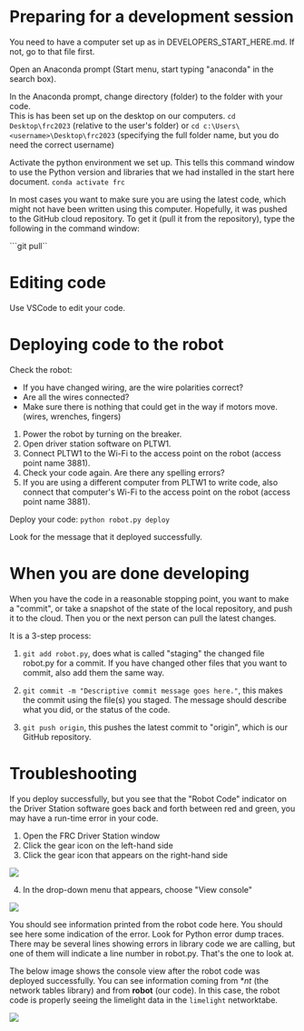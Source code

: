 # Preparing for a development session

You need to have a computer set up as in DEVELOPERS_START_HERE.md.  If not, go to that file first.

Open an Anaconda prompt (Start menu, start typing "anaconda" in the search box).

In the Anaconda prompt, change directory (folder) to the folder with your code.  
This is has been set up on the desktop on our computers. 
```cd Desktop\frc2023``` (relative to the user's folder)
or
```cd c:\Users\<username>\Desktop\frc2023``` (specifying the full folder name, but you do need the correct username)


Activate the python environment we set up.  This tells this command window to use the Python version
and libraries that we had installed in the start here document.
```conda activate frc```

In most cases you want to make sure you are using the latest code, which might not have been written using this 
computer.  Hopefully, it was pushed to the GitHub cloud repository.  To get it (pull it from the repository), 
type the following in the command window:

```git pull``

# Editing code
Use VSCode to edit your code.


# Deploying code to the robot

Check the robot:
* If you have changed wiring, are the wire polarities correct?
* Are all the wires connected?
* Make sure there is nothing that could get in the way if motors move.  (wires, wrenches, fingers)

1. Power the robot by turning on the breaker.
2. Open driver station software on PLTW1.
3. Connect PLTW1 to the Wi-Fi to the access point on the robot (access point name 3881).
4. Check your code again.  Are there any spelling errors?
5. If you are using a different computer from PLTW1 to write code, also connect that computer's Wi-Fi to the access point on the robot (access point name 3881).

Deploy your code:
```python robot.py deploy```

Look for the message that it deployed successfully.

# When you are done developing

When you have the code in a reasonable stopping point, you want to make a "commit", or take a snapshot of the state of the local repository,
and push it to the cloud.  Then you or the next person can pull the latest changes.  

It is a 3-step process:

1. ```git add robot.py```, does what is called "staging" the changed file robot.py for a commit.  If you have changed other files that you want
to commit, also add them the same way.

2. ```git commit -m "Descriptive commit message goes here."```, this makes the commit using the file(s) you staged.  The message should describe what you did, or the status of the code.

3. ```git push origin```, this pushes the latest commit to "origin", which is our GitHub repository.


# Troubleshooting

If you deploy successfully, but you see that the "Robot Code" indicator on the Driver Station software goes back and forth between red and green, you may have
a run-time error in your code. 

1. Open the FRC Driver Station window
1. Click the gear icon on the left-hand side
1. Click the gear icon that appears on the right-hand side

![](docs/console_view_1.png)

4. In the drop-down menu that appears, choose "View console"

![](docs/console_view_2.png)

You should see information printed from the robot code here. You should see here some indication of the error. Look for Python error dump traces.  There may be several lines showing errors in library code we are calling, but one of them will
indicate a line number in robot.py.  That's the one to look at.

The below image shows the console view after the robot code was deployed successfully. You can
see information coming from **nt* (the network tables library) and from **robot** (our code).
In this case, the robot code is properly seeing the limelight data in the `limelight` networktabe.

![](docs/console_view_3.png)

